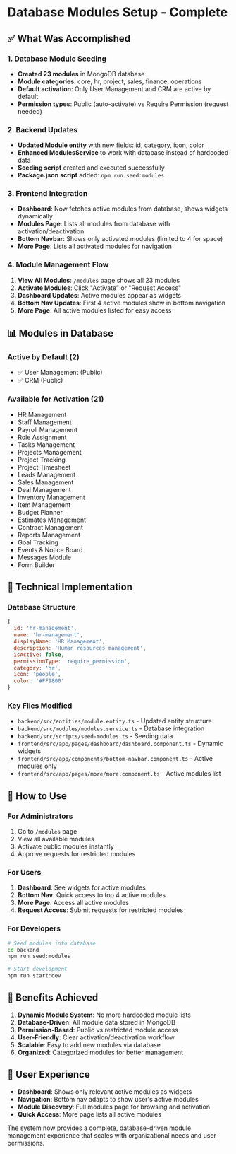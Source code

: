 # Database Modules Setup - Complete

## ✅ What Was Accomplished

### 1. Database Module Seeding
- **Created 23 modules** in MongoDB database
- **Module categories**: core, hr, project, sales, finance, operations
- **Default activation**: Only User Management and CRM are active by default
- **Permission types**: Public (auto-activate) vs Require Permission (request needed)

### 2. Backend Updates
- **Updated Module entity** with new fields: id, category, icon, color
- **Enhanced ModulesService** to work with database instead of hardcoded data
- **Seeding script** created and executed successfully
- **Package.json script** added: `npm run seed:modules`

### 3. Frontend Integration
- **Dashboard**: Now fetches active modules from database, shows widgets dynamically
- **Modules Page**: Lists all modules from database with activation/deactivation
- **Bottom Navbar**: Shows only activated modules (limited to 4 for space)
- **More Page**: Lists all activated modules for navigation

### 4. Module Management Flow
1. **View All Modules**: `/modules` page shows all 23 modules
2. **Activate Modules**: Click "Activate" or "Request Access" 
3. **Dashboard Updates**: Active modules appear as widgets
4. **Bottom Nav Updates**: First 4 active modules show in bottom navigation
5. **More Page**: All active modules listed for easy access

## 📊 Modules in Database

### Active by Default (2)
- ✅ User Management (Public)
- ✅ CRM (Public)

### Available for Activation (21)
- HR Management
- Staff Management  
- Payroll Management
- Role Assignment
- Tasks Management
- Projects Management
- Project Tracking
- Project Timesheet
- Leads Management
- Sales Management
- Deal Management
- Inventory Management
- Item Management
- Budget Planner
- Estimates Management
- Contract Management
- Reports Management
- Goal Tracking
- Events & Notice Board
- Messages Module
- Form Builder

## 🔧 Technical Implementation

### Database Structure
```javascript
{
  id: 'hr-management',
  name: 'hr-management', 
  displayName: 'HR Management',
  description: 'Human resources management',
  isActive: false,
  permissionType: 'require_permission',
  category: 'hr',
  icon: 'people',
  color: '#FF9800'
}
```

### Key Files Modified
- `backend/src/entities/module.entity.ts` - Updated entity structure
- `backend/src/modules/modules.service.ts` - Database integration
- `backend/src/scripts/seed-modules.ts` - Seeding data
- `frontend/src/app/pages/dashboard/dashboard.component.ts` - Dynamic widgets
- `frontend/src/app/components/bottom-navbar.component.ts` - Active modules only
- `frontend/src/app/pages/more/more.component.ts` - Active modules list

## 🚀 How to Use

### For Administrators
1. Go to `/modules` page
2. View all available modules
3. Activate public modules instantly
4. Approve requests for restricted modules

### For Users  
1. **Dashboard**: See widgets for active modules
2. **Bottom Nav**: Quick access to top 4 active modules
3. **More Page**: Access all active modules
4. **Request Access**: Submit requests for restricted modules

### For Developers
```bash
# Seed modules into database
cd backend
npm run seed:modules

# Start development
npm run start:dev
```

## 🎯 Benefits Achieved

1. **Dynamic Module System**: No more hardcoded module lists
2. **Database-Driven**: All module data stored in MongoDB
3. **Permission-Based**: Public vs restricted module access
4. **User-Friendly**: Clear activation/deactivation workflow
5. **Scalable**: Easy to add new modules via database
6. **Organized**: Categorized modules for better management

## 📱 User Experience

- **Dashboard**: Shows only relevant active modules as widgets
- **Navigation**: Bottom nav adapts to show user's active modules
- **Module Discovery**: Full modules page for browsing and activation
- **Quick Access**: More page lists all active modules

The system now provides a complete, database-driven module management experience that scales with organizational needs and user permissions.